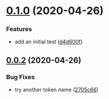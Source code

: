 # [0.1.0](https://github.com/wirths/gatsby-plugin-splitio/compare/v0.0.2...v0.1.0) (2020-04-26)


### Features

* add an initial test ([d4d600f](https://github.com/wirths/gatsby-plugin-splitio/commit/d4d600fddbbd8415900f64dedf6d8acad994d0a1))

## [0.0.2](https://github.com/wirths/gatsby-plugin-splitio/compare/v0.0.1...v0.0.2) (2020-04-26)


### Bug Fixes

* try another token name ([2705c66](https://github.com/wirths/gatsby-plugin-splitio/commit/2705c66b4398fb91fc776750a4e8b714dd09d69f))
